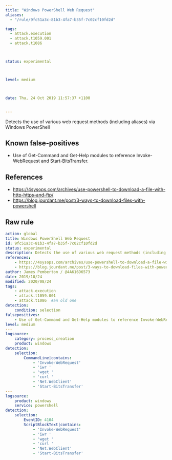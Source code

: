 ```yaml
---
title: "Windows PowerShell Web Request"
aliases:
  - "/rule/9fc51a3c-81b3-4fa7-b35f-7c02cf10fd2d"

tags:
  - attack.execution
  - attack.t1059.001
  - attack.t1086



status: experimental



level: medium



date: Thu, 24 Oct 2019 11:57:37 +1100


---
```


Detects the use of various web request methods (including aliases) via Windows PowerShell

<!--more-->


## Known false-positives

* Use of Get-Command and Get-Help modules to reference Invoke-WebRequest and Start-BitsTransfer.



## References

* https://4sysops.com/archives/use-powershell-to-download-a-file-with-http-https-and-ftp/
* https://blog.jourdant.me/post/3-ways-to-download-files-with-powershell


## Raw rule
```yaml
action: global
title: Windows PowerShell Web Request
id: 9fc51a3c-81b3-4fa7-b35f-7c02cf10fd2d
status: experimental
description: Detects the use of various web request methods (including aliases) via Windows PowerShell
references:
    - https://4sysops.com/archives/use-powershell-to-download-a-file-with-http-https-and-ftp/
    - https://blog.jourdant.me/post/3-ways-to-download-files-with-powershell
author: James Pemberton / @4A616D6573
date: 2019/10/24
modified: 2020/08/24
tags:
    - attack.execution
    - attack.t1059.001
    - attack.t1086  #an old one
detection:
    condition: selection
falsepositives:
    - Use of Get-Command and Get-Help modules to reference Invoke-WebRequest and Start-BitsTransfer.
level: medium
---
logsource:
    category: process_creation
    product: windows
detection:
    selection:
        CommandLine|contains:
            - 'Invoke-WebRequest'
            - 'iwr '
            - 'wget '
            - 'curl '
            - 'Net.WebClient'
            - 'Start-BitsTransfer'
---
logsource:
    product: windows
    service: powershell
detection:
    selection:
        EventID: 4104
        ScriptBlockText|contains:
            - 'Invoke-WebRequest'
            - 'iwr '
            - 'wget '
            - 'curl '
            - 'Net.WebClient'
            - 'Start-BitsTransfer'

```
